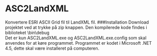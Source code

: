 ASC2LandXML
===========
Konvertere ESRI ASCII Grid fil til LandXML fil.
###Installation
Download projektet ved at trykke på zip knappen.
Den kompilerede kode findes i biblioteket \bin\debug\
Det er kun ASC2LandXML.exe og ASC2LandXML.exe.config som skal anvendes for at køre programmet.
Programmet er kodet i Microsoft .NET 4.5, dette skal være installeret på computeren.
